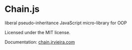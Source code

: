 # Chain.js
liberal pseudo-inheritance JavaScript micro-library for OOP

Licensed under the MIT license.

Documentation:
[chain.jrvieira.com](http://chain.jrvieira.com)